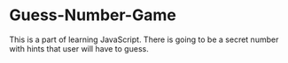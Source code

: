 # Guess-Number-Game
This is a part of learning JavaScript. There is going to be a secret number with hints that user will have to guess.
